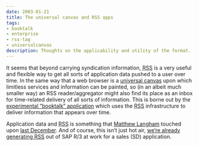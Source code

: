 ```yaml
---
date: 2003-01-21
title: The universal canvas and RSS apps
tags:
- booktalk
- enterprise
- rss-tag
- universalcanvas
description: Thoughts on the applicability and utility of the format.
---
```



It seems that beyond carrying syndication information, <acronym title="Rich Site Summary">RSS</acronym> is a very useful and flexible way to get all sorts of application data pushed to a user over time. In the same way that a web browser is a [universal canvas](http://groups.yahoo.com/group/ucapi-discuss/) upon which limitless services and information can be painted, so (in an albeit much smaller way) an RSS reader/aggregator might also find its place as an inbox for time-related delivery of all sorts of information. This is borne out by the [experimental “booktalk” application](/undefined/) which uses the <acronym title="Rich Site Summary">RSS</acronym> infrastructure to deliver information that appears over time.

Application data and <acronym title="Rich Site Summary">RSS</acronym> is something that [Matthew Langham](http://radio.weblogs.com/0103021/) touched upon [last December](http://www.oreillynet.com/cs/user/view/cs_msg/12476). And of course, this isn’t just hot air, [we’re already generating RSS](http://www.oreillynet.com/cs/user/view/cs_msg/12476) out of SAP R/3 at work for a sales (SD) application.
